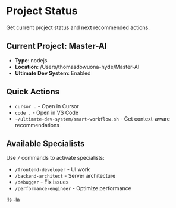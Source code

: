 # Project Status

Get current project status and next recommended actions.

## Current Project: Master-AI
- **Type**: nodejs
- **Location**: /Users/thomasdowuona-hyde/Master-AI
- **Ultimate Dev System**: Enabled

## Quick Actions
- `cursor .` - Open in Cursor
- `code .` - Open in VS Code  
- `~/ultimate-dev-system/smart-workflow.sh` - Get context-aware recommendations

## Available Specialists
Use `/` commands to activate specialists:
- `/frontend-developer` - UI work
- `/backend-architect` - Server architecture
- `/debugger` - Fix issues
- `/performance-engineer` - Optimize performance

!ls -la
